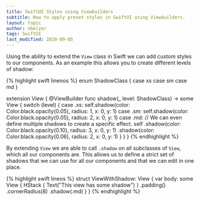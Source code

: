 ```yaml
---
title: SwiftUI Styles using Viewbuilders
subtitle: How to apply preset styles in SwiftUI using Viewbuilders.
layout: topic
author: nbelzer
tags: SwiftUI
last_modified: 2020-09-05
---
```


Using the ability to extend the `View` class in Swift we can add custom styles to our components. As an example this allows you to create different levels of shadow:

{% highlight swift linenos %}
enum ShadowClass {
    case xs
    case sm
    case md
}

extension View {
    @ViewBuilder
    func shadow(_ level: ShadowClass) -> some View {
        switch (level) {
        case .xs:
            self.shadow(color: Color.black.opacity(0.05), radius: 1, x: 0, y: 1)
        case .sm:
            self.shadow(color: Color.black.opacity(0.05), radius: 2, x: 0, y: 1)
        case .md:
            // We can even define multiple shadows to create a specific effect.
            self
                .shadow(color: Color.black.opacity(0.10), radius: 3, x: 0, y: 1)
                .shadow(color: Color.black.opacity(0.06), radius: 2, x: 0, y: 1)
        }
    }
}
{% endhighlight %}


By extending `View` we are able to call `.shadow` on all subclasses of `View`, which all our components are. This allows us to define a strict set of shadows that we can use for all our components and that we can edit in one place.

{% highlight swift lineos %}
struct ViewWithShadow: View {
    var body: some View {
        HStack {
            Text("This view has some shadow")
        }
        .padding()
        .cornerRadius(8)
        .shadow(.md)
    }
}
{% endhighlight %}

